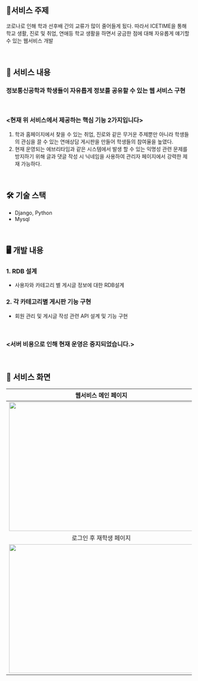 ## 🤘서비스 주제
코로나로 인해 학과 선후배 간의 교류가 많이 줄어들게 됬다. 따라서 ICETIME을 통해 학교 생활, 진로 및 취업, 연애등 학교 생활을 하면서 궁금한 점에 대해 자유롭게 얘기할 수 있는 웹서비스 개발

</br>

## 📜 서비스 내용
### 정보통신공학과 학생들이 자유롭게 정보를 공유할 수 있는 웹 서비스 구현

</br>

### <현재 위 서비스에서 제공하는 핵심 기능 2가지입니다>

1. 학과 홈페이지에서 찾을 수 있는 취업, 진로와 같은 무거운 주제뿐만 아니라 학생들의 관심을 끌 수 있는 연애상담 게시판을 만들어 학생들의 참여율을 높였다.
2. 현재 운영되는 에브리타임과 같은 시스템에서 발생 할 수 있는 익명성 관련 문제를 방지하기 위해 글과 댓글 작성 시 닉네임을 사용하여 관리자 페이지에서 강력한 제재 가능하다.

</br>

## 🛠 기술 스택

- Django, Python
- Mysql

</br>

## 🖥 개발 내용

### 1. RDB 설계

- 사용자와 카테고리 별 게시글 정보에 대한 RDB설계

### 2. 각 카테고리별 게시판 기능 구현

- 회원 관리 및 게시글 작성 관련 API 설계 및 기능 구현

</br>

### <서버 비용으로 인해 현재 운영은 중지되었습니다.>


</br>

## 👀 서비스 화면
|               웹서비스 메인 페이지            |               로그인 전 재학생 페이지            |
|   :---------------------------------:    |     :-------------------------------:      |
| <img src="https://user-images.githubusercontent.com/64251951/215012075-c1b226e9-0653-4c1c-b595-b59f539f73c0.png" width="500" height="350"/>|<img src="https://user-images.githubusercontent.com/64251951/215012086-a55f69b1-207f-4bd7-a597-3f2ff2a63f18.png" width="500" height="350"/>
|             로그인 후 재학생 페이지            |               게시글 작성 페이지              |
| <img src="https://user-images.githubusercontent.com/64251951/215012094-94159d81-f837-47c8-9646-e489b0d14439.png" width="500" height="350"/>|<img src="https://user-images.githubusercontent.com/64251951/215012102-3ad0e549-1bca-4a32-ab76-fb08ed90d8d3.png" width="500" height="350"/>
